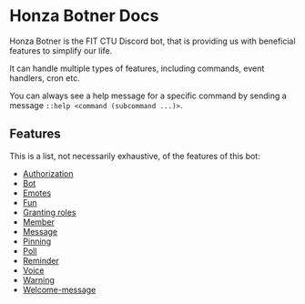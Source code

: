 ﻿# Honza Botner Docs

Honza Botner is the FIT CTU Discord bot,
that is providing us with beneficial features to simplify our life.

It can handle multiple types of features, including commands, event handlers, cron etc.

You can always see a help message for a specific command by sending a message `::help <command (subcommand ...)>`.

## Features

This is a list, not necessarily exhaustive, of the features of this bot:

- [Authorization](features/authorization.md)
- [Bot](features/bot.md)
- [Emotes](features/emotes.md)
- [Fun](features/fun.md)
- [Granting roles](features/granting-roles.md)
- [Member](features/member.md)
- [Message](features/message.md)
- [Pinning](features/pinning.md)
- [Poll](features/poll.md)
- [Reminder](features/reminder.md)
- [Voice](features/voice.md)
- [Warning](features/warning.md)
- [Welcome-message](features/welcome-message.md)
